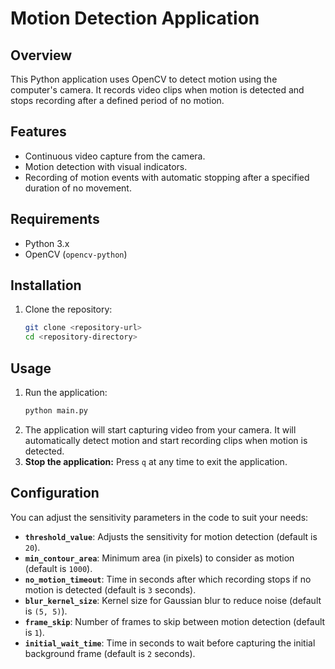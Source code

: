 # Motion Detection Application

## Overview
This Python application uses OpenCV to detect motion using the computer's camera. It records video clips when motion is detected and stops recording after a defined period of no motion.

## Features
- Continuous video capture from the camera.
- Motion detection with visual indicators.
- Recording of motion events with automatic stopping after a specified duration of no movement.

## Requirements
- Python 3.x
- OpenCV (`opencv-python`)

## Installation
1. Clone the repository:
   ```bash
   git clone <repository-url>
   cd <repository-directory>
   ```
## Usage
1. Run the application:
   ```bash
   python main.py
   ```
2. The application will start capturing video from your camera. It will automatically detect motion and start recording clips when motion is detected.
3. <b>Stop the application:</b> Press `q` at any time to exit the application.

## Configuration
You can adjust the sensitivity parameters in the code to suit your needs:

- **`threshold_value`**: Adjusts the sensitivity for motion detection (default is `20`).
- **`min_contour_area`**: Minimum area (in pixels) to consider as motion (default is `1000`).
- **`no_motion_timeout`**: Time in seconds after which recording stops if no motion is detected (default is `3` seconds).
- **`blur_kernel_size`**: Kernel size for Gaussian blur to reduce noise (default is `(5, 5)`).
- **`frame_skip`**: Number of frames to skip between motion detection (default is `1`).
- **`initial_wait_time`**: Time in seconds to wait before capturing the initial background frame (default is `2` seconds).
